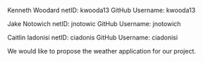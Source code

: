 Kenneth Woodard
  netID: kwooda13
  GitHub Username: kwooda13

Jake Notowich
  netID: jnotowic
  GitHub Username: jnotowich

Caitlin Iadonisi
  netID: ciadonis
  GitHub Username: ciadonisi

We would like to propose the weather application for our project.
 
